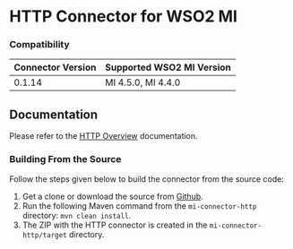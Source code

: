 # HTTP Connector for WSO2 MI

### Compatibility

| Connector Version | Supported WSO2 MI Version |
|-------------------|---------------------------|
| 0.1.14            | MI 4.5.0, MI 4.4.0        |


## Documentation

Please refer to the [HTTP Overview](https://mi.docs.wso2.com/en/latest/reference/connectors/http-connector/http-overview/) documentation.

### Building From the Source

Follow the steps given below to build the connector from the source code:

1. Get a clone or download the source from [Github](https://github.com/wso2-extensions/mi-connector-http/).
2. Run the following Maven command from the `mi-connector-http` directory: `mvn clean install`.
3. The ZIP with the HTTP connector is created in the `mi-connector-http/target` directory.
